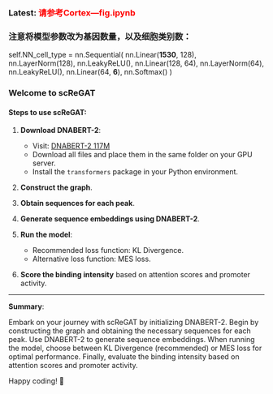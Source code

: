 ### Latest: <span style="color:red">请参考Cortex—fig.ipynb</span>
### 注意将模型参数改为基因数量，以及细胞类别数：
   self.NN_cell_type = nn.Sequential(
            nn.Linear(<b>1530</b>, 128),
            nn.LayerNorm(128),
            nn.LeakyReLU(),
            nn.Linear(128, 64),
            nn.LayerNorm(64),
            nn.LeakyReLU(),
            nn.Linear(64, <b>6</b>),
            nn.Softmax()
        )

### Welcome to scReGAT

#### Steps to use scReGAT:

1. **Download DNABERT-2**:
   - Visit: [DNABERT-2 117M](https://huggingface.co/zhihan1996/DNABERT-2-117M/tree/main)
   - Download all files and place them in the same folder on your GPU server.
   - Install the `transformers` package in your Python environment.

2. **Construct the graph**.

3. **Obtain sequences for each peak**.

4. **Generate sequence embeddings using DNABERT-2**.

5. **Run the model**:
   - Recommended loss function: KL Divergence.
   - Alternative loss function: MES loss.

6. **Score the binding intensity** based on attention scores and promoter activity.

---

**Summary**:

Embark on your journey with scReGAT by initializing DNABERT-2. Begin by constructing the graph and obtaining the necessary sequences for each peak. Use DNABERT-2 to generate sequence embeddings. When running the model, choose between KL Divergence (recommended) or MES loss for optimal performance. Finally, evaluate the binding intensity based on attention scores and promoter activity.

Happy coding! 🚀
